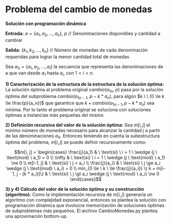 
# Problema del cambio de monedas

  
**Solución con programación dinámica**

**Entrada:**  $a = \{a_1, a_2, ..., a_n\}, \ p$ // Denominaciones disponibles y cantidad a cambiar

**Salida:**  $\{k_1, k_2, ..., k_n\}$ // Número de monedas de cada denominación requeridas para lograr la menor cantidad total de monedas

Sea $a_{1i} = \{a_1, a_2, ..., a_i\}$ la secuencia que representa las denominaciones de a que van desde $a_1$ hasta $a_i$, con $1 \lt i \lt n$.

**1) Caracterización de la estructura de la estructura de la solución óptima:**
La solución óptima al problema original $cambio(a_{1n}, \ p)$ pasa por la solución óptima del subproblema $cambio(a_{1{n-1}}, \ p - k * a_n)$, para algún $k \ \ (0  \le k \le  \frac{p}{a_n})$ que garantice que $k + cambio(a_{1{n-1}}, p - k * a_n)$ sea mínima. Por lo tanto el problema original se soluciona con soluciones óptimas a instancias más pequeñas del mismo.

**2) Definición recursiva del valor de la solución óptima:**
Sea $m[i, j]$ el mínimo número de monedas necesario para alcanzar la cantidad $j$ a partir de las denominaciones $a_{1i}$. Entonces teniendo en cuenta la subestructura óptima del problema, $m[i, j]$ se puede definir recursivamente como:

$$m[i, j] =
\begin{cases}
    \frac{j}{a_1} & \ \text{si} \ i = 1 \ \wedge (j \ \text{mod} \ a_1) = 0 \\
    \infty & \ \text{si} \ i = 1 \ \wedge (j \ \text{mod} \  a_1) \ne 0 \\
    m[i-1, j] & \ \text{si} \ j < a_i \\ 
    \frac{j}{a_i} & \ \text{si} \ j \ge a_i \wedge (j \ \text{mod} \ a_i) = 0 \\
    min_{0  \le \ k \ \le  \frac{j}{a_i}} \{ k + m[i-1, j -  (k * a_i)]\} & \ \text{si} \ j \gt a_i \wedge (j \ \text{mod} \ a_i) \ne 0
\end{cases}$$

**3) y 4) Cálculo del valor de la solución óptima y su construcción (algoritmo):**
Como la implementación recursiva de $m[i, j]$ generaría un algoritmo con complejidad exponencial, entonces se plantea la solución con programación dinámica que involucre memorización de soluciones óptimas de subproblemas más pequeños. El archivo CambioMonedas.py plantea una aproximación bottom-up.
